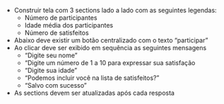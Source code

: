 - Construir tela com 3 sections lado a lado com as seguintes legendas:
  - Número de participantes
  - Idade média dos participantes
  - Número de satisfeitos
- Abaixo deve existir um botão centralizado com o texto “participar”
- Ao clicar deve ser exibido em sequência as seguintes mensagens
  - “Digite seu nome”
  - “Digite um número de 1 a 10 para expressar sua satisfação
  - “Digite sua idade”
  - “Podemos incluir você na lista de satisfeitos?”
  - “Salvo com sucesso”
- As sections devem ser atualizadas após cada resposta
